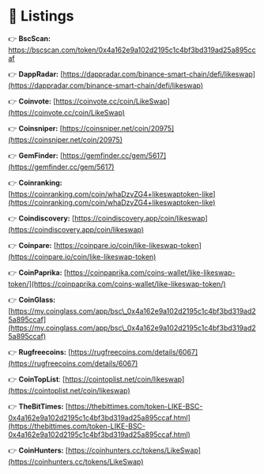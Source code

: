 # 🎉 Listings

👉 **BscScan:** https://bscscan.com/token/0x4a162e9a102d2195c1c4bf3bd319ad25a895ccaf

👉 **DappRadar:** [https://dappradar.com/binance-smart-chain/defi/likeswap](https://dappradar.com/binance-smart-chain/defi/likeswap)

👉 **Coinvote:** [https://coinvote.cc/coin/LikeSwap](https://coinvote.cc/coin/LikeSwap)

👉 **Coinsniper:** [https://coinsniper.net/coin/20975](https://coinsniper.net/coin/20975)

👉 **GemFinder:** [https://gemfinder.cc/gem/5617](https://gemfinder.cc/gem/5617)

👉 **Coinranking:** [https://coinranking.com/coin/whaDzvZG4+likeswaptoken-like](https://coinranking.com/coin/whaDzvZG4+likeswaptoken-like)

👉 **Coindiscovery:** [https://coindiscovery.app/coin/likeswap](https://coindiscovery.app/coin/likeswap)

👉 **Coinpare:** [https://coinpare.io/coin/like-likeswap-token](https://coinpare.io/coin/like-likeswap-token)

👉 **CoinPaprika:** [https://coinpaprika.com/coins-wallet/like-likeswap-token/](https://coinpaprika.com/coins-wallet/like-likeswap-token/)

👉 **CoinGlass:** [https://my.coinglass.com/app/bsc\_0x4a162e9a102d2195c1c4bf3bd319ad25a895ccaf](https://my.coinglass.com/app/bsc\_0x4a162e9a102d2195c1c4bf3bd319ad25a895ccaf)

👉 **Rugfreecoins:** [https://rugfreecoins.com/details/6067](https://rugfreecoins.com/details/6067)

👉 **CoinTopList**: [https://cointoplist.net/coin/likeswap](https://cointoplist.net/coin/likeswap)

👉 **TheBitTimes:** [https://thebittimes.com/token-LIKE-BSC-0x4a162e9a102d2195c1c4bf3bd319ad25a895ccaf.html](https://thebittimes.com/token-LIKE-BSC-0x4a162e9a102d2195c1c4bf3bd319ad25a895ccaf.html)

👉 **CoinHunters:** [https://coinhunters.cc/tokens/LikeSwap](https://coinhunters.cc/tokens/LikeSwap)



